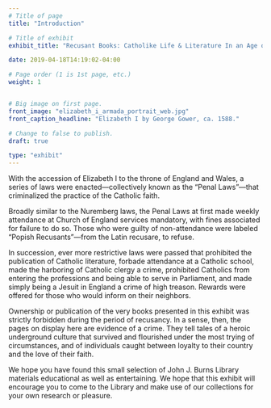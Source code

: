 ```yaml
---
# Title of page
title: "Introduction"

# Title of exhibit
exhibit_title: "Recusant Books: Catholike Life & Literature In an Age of Persecution"

date: 2019-04-18T14:19:02-04:00

# Page order (1 is 1st page, etc.)
weight: 1 


# Big image on first page.
front_image: "elizabeth_i_armada_portrait_web.jpg" 
front_caption_headline: "Elizabeth I by George Gower, ca. 1588."

# Change to false to publish.
draft: true

type: "exhibit"
---
```

With the accession of Elizabeth I to the throne of England and Wales, a series of laws were enacted—collectively known as the “Penal Laws”—that criminalized the practice of the Catholic faith.

Broadly similar to the Nuremberg laws, the Penal Laws at first made weekly attendance at Church of England services mandatory, with fines associated for failure to do so. Those who were guilty of non-attendance were labeled “Popish Recusants”—from the Latin recusare, to refuse.

In succession, ever more restrictive laws were passed that prohibited the publication of Catholic literature, forbade attendance at a Catholic school, made the harboring of Catholic clergy a crime, prohibited Catholics from entering the professions and being able to serve in Parliament, and made simply being a Jesuit in England a crime of high treason. Rewards were offered for those who would inform on their neighbors.

Ownership or publication of the very books presented in this exhibit was strictly forbidden during the period of recusancy. In a sense, then, the pages on display here are evidence of a crime. They tell tales of a heroic underground culture that survived and flourished under the most trying of circumstances, and of individuals caught between loyalty to their country and the love of their faith.

We hope you have found this small selection of John J. Burns Library materials educational as well as entertaining. We hope that this exhibit will encourage you to come to the Library and make use of our collections for your own research or pleasure.